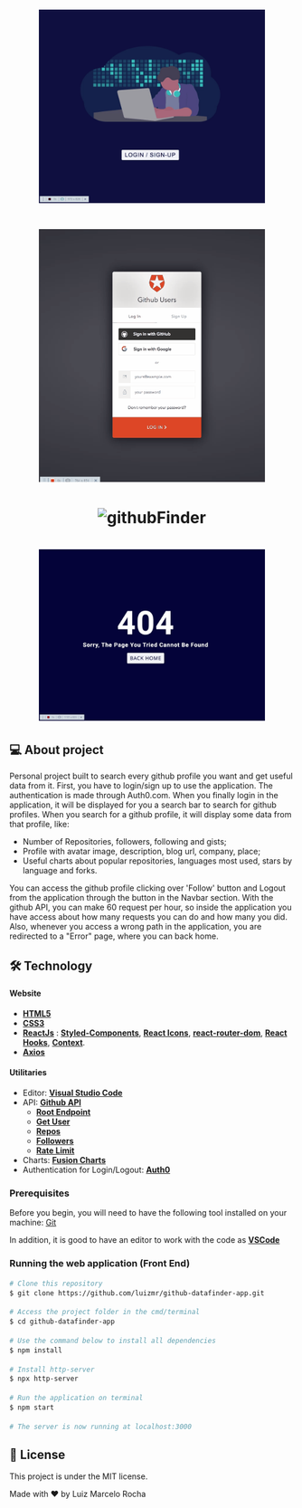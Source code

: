 <h1 align="center">
    <img alt="githubFinder" title="#githubFinder" src="./assets/gif1.gif" width="400px"/>
</h1>
<h1 align="center">
    <img alt="githubFinder" title="#githubFinder" src="./assets/gif2.gif" width="400px"/>
</h1>
<h1 align="center">
    <img alt="githubFinder" title="#githubFinder" src="./assets/gif3.gif"/>
</h1>
<h1 align="center">
    <img alt="githubFinder" title="#githubFinder" src="./assets/gif4.gif" width="400px"/>
</h1>

## 💻 About project

Personal project built to search every github profile you want and get useful data from it. First, you have to login/sign up to use the application. The authentication is made through Auth0.com. When you finally login in the application, it will be displayed for you a search bar to search for github profiles. When you search for a github profile, it will display some data from that profile, like:

-   Number of Repositories, followers, following and gists;
-   Profile with avatar image, description, blog url, company, place;
-   Useful charts about popular repositories, languages most used, stars by language and forks.

You can access the github profile clicking over 'Follow' button and Logout from the application through the button in the Navbar section. With the github API, you can make 60 request per hour, so inside the application you have access about how many requests you can do and how many you did. Also, whenever you access a wrong path in the application, you are redirected to a "Error" page, where you can back home.

## 🛠 Technology

#### **Website**

-   **[HTML5](https://developer.mozilla.org/pt-BR/docs/Web/HTML/HTML5)**
-   **[CSS3](https://www.w3schools.com/css/)**
-   **[ReactJs](https://pt-br.reactjs.org/)** : **[Styled-Components](https://styled-components.com/)**, **[React Icons](https://react-icons.github.io/react-icons/)**, **[react-router-dom](https://reactrouter.com/web/guides/quick-start)**, **[React Hooks](https://pt-br.reactjs.org/docs/hooks-intro.html)**, **[Context](https://pt-br.reactjs.org/docs/context.html)**.
-   **[Axios](https://www.npmjs.com/package/axios)**

#### **Utilitaries**

-   Editor: **[Visual Studio Code](https://code.visualstudio.com/)**
-   API: **[Github API](https://developers.themoviedb.org/3/movies)**
    -   **[Root Endpoint](https://api.github.com)**
    -   **[Get User](https://api.github.com/users/wesbos)**
    -   **[Repos](https://api.github.com/users/john-smilga/repos?per_page=100)**
    -   **[Followers](https://api.github.com/users/john-smilga/followers)**
    -   **[Rate Limit](https://api.github.com/rate_limit)**
-   Charts: **[Fusion Charts](https://www.fusioncharts.com/)**
-   Authentication for Login/Logout: **[Auth0](https://auth0.com/)**

### Prerequisites

Before you begin, you will need to have the following tool installed on your machine:
[Git](https://git-scm.com)

In addition, it is good to have an editor to work with the code as **[VSCode](https://code.visualstudio.com/)**

### Running the web application (Front End)

```bash
# Clone this repository
$ git clone https://github.com/luizmr/github-datafinder-app.git

# Access the project folder in the cmd/terminal
$ cd github-datafinder-app

# Use the command below to install all dependencies
$ npm install

# Install http-server
$ npx http-server

# Run the application on terminal
$ npm start

# The server is now running at localhost:3000
```

## 📝 License

This project is under the MIT license.

Made with ❤️ by Luiz Marcelo Rocha
